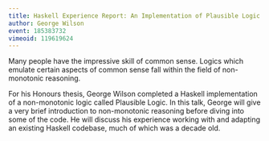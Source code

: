 ```yaml
---
title: Haskell Experience Report: An Implementation of Plausible Logic
author: George Wilson
event: 185383732
vimeoid: 119619624
---
```

Many people have the impressive skill of common sense. Logics which emulate
certain aspects of common sense fall within the field of non-monotonic
reasoning.

For his Honours thesis, George Wilson completed a Haskell implementation of a
non-monotonic logic called Plausible Logic. In this talk, George will give a
very brief introduction to non-monotonic reasoning before diving into some of
the code. He will discuss his experience working with and adapting an existing
Haskell codebase, much of which was a decade old.
